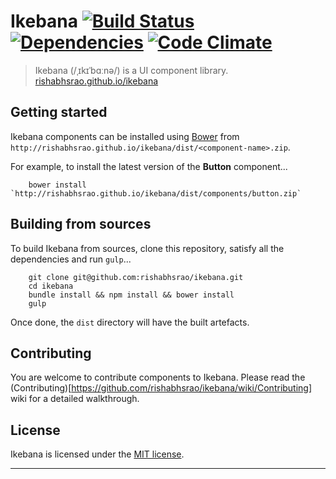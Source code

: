 # Ikebana [![Build Status](https://travis-ci.org/rishabhsrao/ikebana.png?branch=master)](https://travis-ci.org/rishabhsrao/ikebana) [![Dependencies](https://david-dm.org/rishabhsrao/ikebana.png)](https://david-dm.org/rishabhsrao/ikebana) [![Code Climate](https://codeclimate.com/github/rishabhsrao/ikebana.png)](https://codeclimate.com/github/rishabhsrao/ikebana)
> Ikebana (/ˌɪkɪˈbɑːnə/) is a UI component library.  
> [rishabhsrao.github.io/ikebana](http://rishabhsrao.github.io/ikebana)

## Getting started

Ikebana components can be installed using [Bower](http://bower.io) from `http://rishabhsrao.github.io/ikebana/dist/<component-name>.zip`.

For example, to install the latest version of the **Button** component...

```
    bower install `http://rishabhsrao.github.io/ikebana/dist/components/button.zip`
```

## Building from sources

To build Ikebana from sources, clone this repository, satisfy all the dependencies and run `gulp`...

```
    git clone git@github.com:rishabhsrao/ikebana.git
    cd ikebana
    bundle install && npm install && bower install
    gulp
```

Once done, the `dist` directory will have the built artefacts.

## Contributing

You are welcome to contribute components to Ikebana. Please read the (Contributing)[https://github.com/rishabhsrao/ikebana/wiki/Contributing] wiki for a detailed walkthrough.

## License

Ikebana is licensed under the [MIT license](license.md).

---

